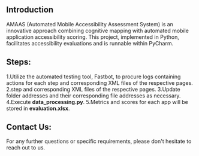 ## Introduction
AMAAS (Automated Mobile Accessibility Assessment System) is an innovative approach combining cognitive mapping with automated mobile application accessibility scoring. This project, implemented in Python, facilitates accessibility evaluations and is runnable within PyCharm.

## Steps:

1.Utilize the automated testing tool, Fastbot, to procure logs containing actions for each step and corresponding XML files of the respective pages.
2.step and corresponding XML files of the respective pages.
3.Update folder addresses and their corresponding file addresses as necessary.
4.Execute **data_processing.py**.
5.Metrics and scores for each app will be stored in **evaluation.xlsx**.

## Contact Us:
For any further questions or specific requirements, please don't hesitate to reach out to us.
